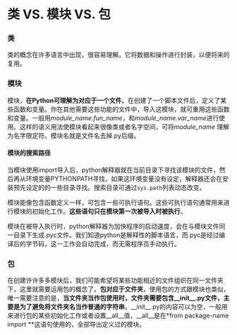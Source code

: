 # 类 VS. 模块 VS. 包

### 类

类的概念在许多语言中出现，很容易理解。它将数据和操作进行封装，以便将来的复用。



### 模块

模块，**在Python可理解为对应于一个文件**。在创建了一个脚本文件后，定义了某些函数和变量。你在其他需要这些功能的文件中，导入这模块，就可重用这些函数和变量。一般用*module_name.fun_name*，和*module_name.var_name*进行使用。这样的语义用法使模块看起来很像类或者名字空间，可将*module_name* 理解为名字限定符。模块名就是文件名去掉.py后缀。

#### 模块的搜索路径

当模块使用import导入后，python解释器就在当前目录下寻找该模块的文件，然后再从环境变量PYTHONPATH寻找，如果这环境变量没有设定，解释器还会在安装预先设定的的一些目录寻找。搜索目录可通过`sys.path`列表动态改变。

模块能像包含函数定义一样，可包含一些可执行语句。这些可执行语句通常用来进行模块的初始化工作。**这些语句只在模块第一次被导入时被执行**。

模块在被导入执行时，python解释器为加快程序的启动速度，会在与模块文件同一目录下生成.pyc文件。我们知道python是解释性的脚本语言，而.pyc是经过编译后的字节码，这一工作会自动完成，而无需程序员手动执行。



### 包

在创建许许多多模块后，我们可能希望将某些功能相近的文件组织在同一文件夹下，这里就需要运用包的概念了。**包对应于文件夹**，使用包的方式跟模块也类似，唯一需要注意的是，**当文件夹当作包使用时，文件夹需要包含\__init\_\_.py文件，主要是为了避免将文件夹名当作普通的字符串**。\__init\_\_.py的内容可以为空，一般用来进行包的某些初始化工作或者设置\_\_all\_\_值，\_\_all\_\_是在*from package-name import \**这语句使用的，全部导出定义过的模块。